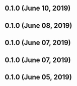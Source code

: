 ## 0.1.0 (June 10, 2019)


## 0.1.0 (June 08, 2019)


## 0.1.0 (June 07, 2019)


## 0.1.0 (June 07, 2019)


## 0.1.0 (June 05, 2019)


